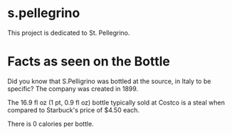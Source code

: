 # s.pellegrino
This project is dedicated to St. Pellegrino.

# Facts as seen on the Bottle
Did you know that S.Pelligrino was bottled at the source, in Italy to be specific? The company was created in 1899.

The 16.9 fl oz (1 pt, 0.9 fl oz) bottle typically sold at Costco is a steal when compared to Starbuck's price of $4.50 each.

There is 0 calories per bottle.
